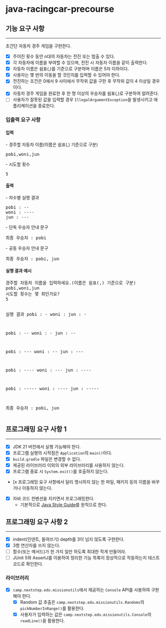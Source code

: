 # java-racingcar-precourse

<!-- ROADMAP -->
## 기능 요구 사항
<hr>
초간단 자동차 경주 게임을 구현한다.

- [x] 주어진 횟수 동안 n대의 자동차는 전진 또는 멈출 수 있다.
- [x] 각 자동차에 이름을 부여할 수 있으며, 전진 시 자동자 이름을 같이 출력한다.
- [x] 자동차 이름은 쉼표(,)를 기준으로 구분하며 이름은 5자 이하이다.
- [x] 사용자는 몇 번의 이동을 할 것인지를 입력할 수 있어야 한다.
- [x] 전진하는 조건은 0에서 9 사이에서 무작위 값을 구한 후 무작위 값이 4 이상일 경우이다.
- [x] 자동차 경주 게임을 완료한 후 한 명 이상의 우승자를 쉼표(,)로 구분하여 알려준다.
- [ ] 사용자가 잘못된 값을 입력할 경우 `IllegalArgumentException`을 발생시키고 애플리케이션을 종료한다.

### 입출력 요구 사항
<h4>입력</h4>
- 경주할 자동차 이름(이름은 쉼표(,) 기준으로 구분)
<pre>pobi,woni,jun</pre>
- 시도할 횟수
<pre>5</pre>
<h4>출력</h4>
- 차수별 실행 결과
<pre>pobi : --
woni : ----
jun : ---</pre>
- 단독 우승자 안내 문구
<pre>최종 우승자 : pobi</pre>
- 공동 우승자 안내 문구
<pre>최종 우승자 : pobi, jun</pre>
<h4>실행 결과 예시</h4>
<pre>
경주할 자동차 이름을 입력하세요.(이름은 쉼표(,) 기준으로 구분)
pobi,woni,jun
시도할 횟수는 몇 회인가요?
5

실행 결과
pobi : -
woni : 
jun : -

pobi : --
woni : -
jun : --

pobi : ---
woni : --
jun : ---

pobi : ----
woni : ---
jun : ----

pobi : -----
woni : ----
jun : -----

최종 우승자 : pobi, jun
</pre>

## 프로그래밍 요구 사항 1
<hr>

- [x] JDK 21 버전에서 실행 가능해야 한다.
- [x] 프로그램 실행의 시작점은 `Application`의 `main()`이다.
- [x] `build.gradle` 파일은 변경할 수 없다.
- [x] 제공된 라이브러리 이외의 외부 라이브러리를 사용하지 않는다.
- [x] 프로그램 종료 시 `System.exit()`를 호출하지 않는다.
- [x 프로그래밍 요구 사항에서 달리 명시하지 않는 한 파일, 패키지 등의 이름을 바꾸거나 이동하지 않는다.
- [x] 자바 코드 컨벤션을 지키면서 프로그래밍한다.
    - 기본적으로 [Java Style Guide](https://github.com/woowacourse/woowacourse-docs/blob/main/styleguide/java)를 원칙으로 한다.

## 프로그래밍 요구 사항 2
<hr>

- [x] indent(인덴트, 들여쓰기) depth를 3이 넘지 않도록 구현한다.
- [x] 3항 연산자를 쓰지 않는다.
- [ ] 함수(또는 메서드)가 한 가지 일만 하도록 최대한 작게 만들어라.
- [ ] JUnit 5와 AssertJ를 이용하여 정리한 기능 목록이 정상적으로 작동하는지 테스트 코드로 확인한다.

### 라이브러리
- [x] `camp.nextstep.edu.missionutils`에서 제공하는 `Console` API를 사용하여 구현해야 한다.
    - [x] Random 값 추출은 `camp.nextstep.edu.missionutils.Randoms`의 `pickNumberInRange()`를 활용한다.
    - [x] 사용자가 입력하는 값은 `camp.nextstep.edu.missionutils.Console`의 `readLine()`을 활용한다.